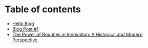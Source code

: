 # Table of contents

* [Hello Blog](README.md)
* [Blog Post #1](blog-post-1.md)
* [The Power of Bounties in Innovation: A Historical and Modern Perspective](the-power-of-bounties-in-innovation-a-historical-and-modern-perspective.md)
